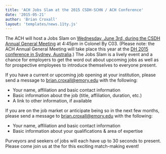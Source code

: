 ```yaml
---
title: 'ACH Jobs Slam at the 2015 CSDH-SCHN / ACH Conference'
date: '2015-05-21'
author: 'Brian Croxall'
layout: 'templates/news.11ty.js'
---
```

The ACH will host a Jobs Slam on [Wednesday, June 3rd, during the CSDH Annual General Meeting](https://www.conftool.net/csdh-schn-ach-2015/index.php?page=browseSessions&form_session=52&presentations=show) at 4:45pm in Colonel By C03. (Please note: the ACH Annual General Meeting will take place this year at the [DH 2015 conference in Sydney, Australia](http://dh2015.org).) The Jobs Slam is a lively event and a chance for employers to get the word out about upcoming jobs as well as for prospective employees to introduce themselves to everyone present.

If you have a current or upcoming job opening at your institution, please send a message to [brian.croxall@emory.edu](mailto:brian.croxall@emory.edu) with the following:

- Your name, affiliation and basic contact information
- Basic information about the job (title, affiliation, duration, etc.)
- A link to other information, if available

If you are on the job market or anticipate being so in the next few months, please send a message to [brian.croxall@emory.edu](mailto:brian.croxall@emory.edu) with the following:

- Your name, affiliation and basic contact information
- Basic information about your qualifications &amp; area of expertise

Purveyors and seekers of jobs will each have up to 30 seconds to present. Please come join us at the for this exciting match-making event!
